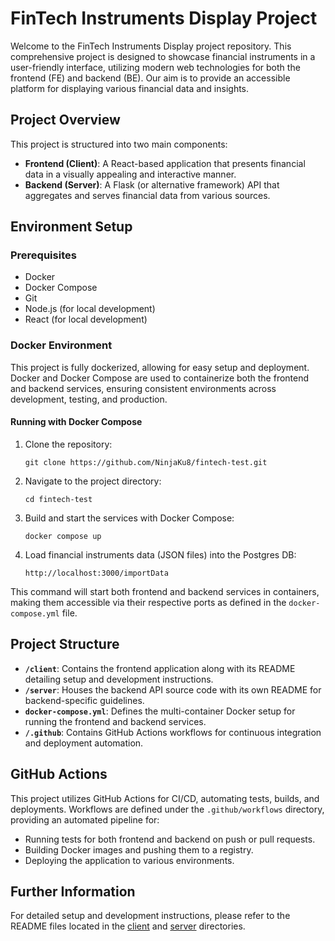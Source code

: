 # FinTech Instruments Display Project

Welcome to the FinTech Instruments Display project repository. This comprehensive project is designed to showcase financial instruments in a user-friendly interface, utilizing modern web technologies for both the frontend (FE) and backend (BE). Our aim is to provide an accessible platform for displaying various financial data and insights.

## Project Overview

This project is structured into two main components:

- **Frontend (Client)**: A React-based application that presents financial data in a visually appealing and interactive manner.
- **Backend (Server)**: A Flask (or alternative framework) API that aggregates and serves financial data from various sources.

## Environment Setup

### Prerequisites

- Docker
- Docker Compose
- Git
- Node.js (for local development)
- React (for local development)

### Docker Environment

This project is fully dockerized, allowing for easy setup and deployment. Docker and Docker Compose are used to containerize both the frontend and backend services, ensuring consistent environments across development, testing, and production.

#### Running with Docker Compose

1. Clone the repository:
   ```
   git clone https://github.com/NinjaKu8/fintech-test.git
   ```
2. Navigate to the project directory:
   ```
   cd fintech-test
   ```
3. Build and start the services with Docker Compose:
   ```
   docker compose up
   ```
4. Load financial instruments data (JSON files) into the Postgres DB:
   ```
   http://localhost:3000/importData
   ```

This command will start both frontend and backend services in containers, making them accessible via their respective ports as defined in the `docker-compose.yml` file.

## Project Structure

- **`/client`**: Contains the frontend application along with its README detailing setup and development instructions.
- **`/server`**: Houses the backend API source code with its own README for backend-specific guidelines.
- **`docker-compose.yml`**: Defines the multi-container Docker setup for running the frontend and backend services.
- **`/.github`**: Contains GitHub Actions workflows for continuous integration and deployment automation.

## GitHub Actions

This project utilizes GitHub Actions for CI/CD, automating tests, builds, and deployments. Workflows are defined under the `.github/workflows` directory, providing an automated pipeline for:

- Running tests for both frontend and backend on push or pull requests.
- Building Docker images and pushing them to a registry.
- Deploying the application to various environments.

## Further Information

For detailed setup and development instructions, please refer to the README files located in the [client](https://github.com/NinjaKu8/fintech-test/blob/master/client/README.md) and [server](https://github.com/NinjaKu8/fintech-test/blob/master/server/README.md) directories.
